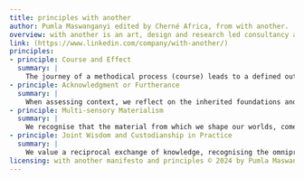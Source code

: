 ```yaml
---
title: principles with another
author: Pumla Maswanganyi edited by Cherné Africa, from with another.
overview: with another is an art, design and research led consultancy and studio. We believe in creation that acknowledges histories and contributes to creating empowered future heritages. Through our end-to-end offerings, we embrace inclusivity across physical, digital and intellectual realms. We collaborate closely with organisations and communities to develop propositions that honour methodical processes and tangible regenerative outcomes. As a team of creators, strategists, researchers etc, halling from South Africa; we have realised that it is important to honour our diversity, and multi-layered histories in order to proactively contribute to our futures. There is no room to simply copy and paste methodologies we have been fed from globally recognised ‘design centers’. Instead we focus on identifying our own methods in an iterative fashion, in order to create in a way that is not only restorative, but is also regenerative. Our ethos (as seen in our principles) underscores our commitment to shaping the future of design by championing a recognition of the importance of process, rooting design within its context, centering inclusivity through multi-sensoriality, and celebrating partnership over ownership.
link: (https://www.linkedin.com/company/with-another/)
principles:
- principle: Course and Effect
  summary: |
    The journey of a methodical process (course) leads to a defined outcome (effect). We recognise that each process step contributes to the final result, and bears the imprint and purpose of the design. Taxonomy of Essentials-We undergo a deliberate design process that identifies and prioritises only that which is truly beneficial, incorporating intentional breathing space to allow room for modularity and for one to continue to shape the proposition in the best fit way. This approach ensures that each element serves a distinct purpose, guided by ethical principles and a deep respect for context.
- principle: Acknowledgment or Furtherance
  summary: |
    When assessing context, we reflect on the inherited foundations and present experiences-celebrating and (furthering) what is due, while (acknowledging) that which needs to be changed. This exploration is governed by the question ‘What kind of ancestor do you want to be?’. Developing (Upon) Canons-We recognise that archives exist in a multiplicity of formats, some visceral, others ephemeral—but all living. As a result, we are adding to present lexicons, archives, and indices, in turn contributing to future heritages we can be proud of.
- principle: Multi-sensory Materialism
  summary: |
    We recognise that the material from which we shape our worlds, comes in a diverse array of forms, extending beyond the merely physical. Whether we are engaging materials and elements we cannot physically grasp such as ideas or air, or more tactile matter, it is crucial to acknowledge and appreciate the full spectrum of materiality. Multidimensional experiences-Our approach emphasises multisensoriality, embracing the sensory richness inherent in the lived experience. We reject the trend towards a sensory ‘flattening’ that only privileges the visible or the ‘tangible’, therefore shaping inclusive imaginaries.
- principle: Joint Wisdom and Custodianship in Practice
  summary: |
    We value a reciprocal exchange of knowledge, recognising the omnipresence of expertise. Wisdom exists all around us, and is also especially embedded in the land, culture, experiences, and reflections of those we collaborate with. In partnership, we prioritise joint wisdom, fostering a cyclical relationship of knowledge exchange. This mutual learning process empowers all parties to confidently assume custodianship over the proposition.
licensing: with another manifesto and principles © 2024 by Pumla Maswanganyi and Cherné Africa of with another is licensed under Creative Commons Attribution-NonCommercial-NoDerivatives 4.0 International. To view a copy of this license, visit https://creativecommons.org/licenses/by-nc-nd/4.0/
---
```


